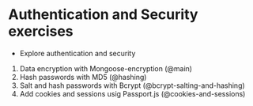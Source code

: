 # Authentication and Security exercises

- Explore authentication and security
1. Data encryption with Mongoose-encryption (@main)
2. Hash passwords with MD5 (@hashing)
3. Salt and hash passwords with Bcrypt (@bcrypt-salting-and-hashing)
4. Add cookies and sessions usig Passport.js (@cookies-and-sessions)
